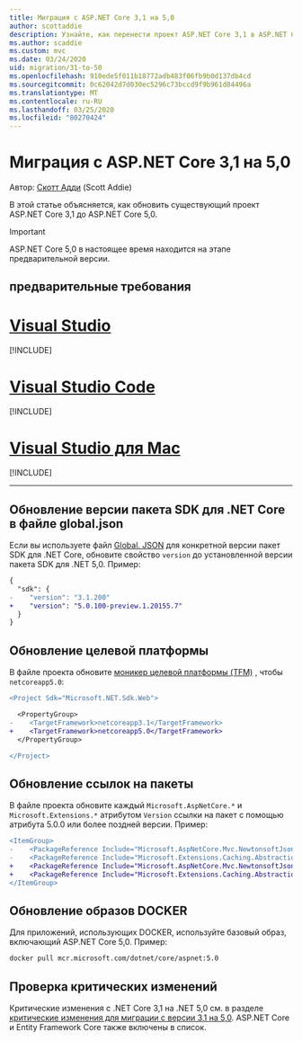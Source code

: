 ```yaml
---
title: Миграция с ASP.NET Core 3,1 на 5,0
author: scottaddie
description: Узнайте, как перенести проект ASP.NET Core 3,1 в ASP.NET Core 5,0.
ms.author: scaddie
ms.custom: mvc
ms.date: 03/24/2020
uid: migration/31-to-50
ms.openlocfilehash: 910ede5f011b18772adb483f06fb9b0d137db4cd
ms.sourcegitcommit: 0c62042d7d030ec5296c73bccd9f9b961d84496a
ms.translationtype: MT
ms.contentlocale: ru-RU
ms.lasthandoff: 03/25/2020
ms.locfileid: "80270424"
---
```

# <a name="migrate-from-aspnet-core-31-to-50"></a>Миграция с ASP.NET Core 3,1 на 5,0

Автор: [Скотт Адди](https://github.com/scottaddie) (Scott Addie)

В этой статье объясняется, как обновить существующий проект ASP.NET Core 3,1 до ASP.NET Core 5,0.

> [!IMPORTANT]
> ASP.NET Core 5,0 в настоящее время находится на этапе предварительной версии.

## <a name="prerequisites"></a>предварительные требования

# <a name="visual-studio"></a>[Visual Studio](#tab/visual-studio)

[!INCLUDE[](~/includes/net-core-prereqs-vs-5.0.md)]

# <a name="visual-studio-code"></a>[Visual Studio Code](#tab/visual-studio-code)

[!INCLUDE[](~/includes/net-core-prereqs-vsc-5.0.md)]

# <a name="visual-studio-for-mac"></a>[Visual Studio для Mac](#tab/visual-studio-mac)

[!INCLUDE[](~/includes/net-core-prereqs-mac-5.0.md)]

---

## <a name="update-net-core-sdk-version-in-globaljson"></a>Обновление версии пакета SDK для .NET Core в файле global.json

Если вы используете файл [Global. JSON](/dotnet/core/tools/global-json) для конкретной версии пакет SDK для .NET Core, обновите свойство `version` до установленной версии пакета SDK для .NET 5,0. Пример:

```diff
{
  "sdk": {
-    "version": "3.1.200"
+    "version": "5.0.100-preview.1.20155.7"
  }
}
```

## <a name="update-the-target-framework"></a>Обновление целевой платформы

В файле проекта обновите [моникер целевой платформы (TFM)](/dotnet/standard/frameworks) , чтобы `netcoreapp5.0`:

```diff
<Project Sdk="Microsoft.NET.Sdk.Web">

  <PropertyGroup>
-    <TargetFramework>netcoreapp3.1</TargetFramework>
+    <TargetFramework>netcoreapp5.0</TargetFramework>
  </PropertyGroup>

</Project>
```

## <a name="update-package-references"></a>Обновление ссылок на пакеты

В файле проекта обновите каждый `Microsoft.AspNetCore.*` и `Microsoft.Extensions.*` атрибутом `Version` ссылки на пакет с помощью атрибута 5.0.0 или более поздней версии. Пример:

```diff
<ItemGroup>
-    <PackageReference Include="Microsoft.AspNetCore.Mvc.NewtonsoftJson" Version="3.1.2" />
-    <PackageReference Include="Microsoft.Extensions.Caching.Abstractions" Version="3.1.2" />
+    <PackageReference Include="Microsoft.AspNetCore.Mvc.NewtonsoftJson" Version="5.0.0-preview.1.20124.5" />
+    <PackageReference Include="Microsoft.Extensions.Caching.Abstractions" Version="5.0.0-preview.1.20120.4" />
</ItemGroup>
```

## <a name="update-docker-images"></a>Обновление образов DOCKER

Для приложений, использующих DOCKER, используйте базовый образ, включающий ASP.NET Core 5,0. Пример:

```bash
docker pull mcr.microsoft.com/dotnet/core/aspnet:5.0
```

## <a name="review-breaking-changes"></a>Проверка критических изменений

Критические изменения с .NET Core 3,1 на .NET 5,0 см. в разделе [критические изменения для миграции с версии 3,1 на 5,0](/dotnet/core/compatibility/3.1-5.0). ASP.NET Core и Entity Framework Core также включены в список.
